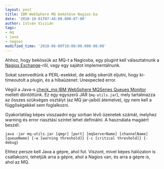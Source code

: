 ```yaml
---
layout: post
title: IBM WebSphere MQ bekötése Nagios-ba
date: '2010-10-01T07:48:00.000-07:00'
author: István Viczián
tags:
- mq
- java
- nagios
modified_time: '2018-06-09T10:00:00.000-08:00'
---
```


Ahhoz, hogy bekössük az MQ-t a Nagiosba, egy plugint kell
választatnunk a [Nagios Exchange](http://exchange.nagios.org/)-ről, vagy
egy sajátot implementálnunk.

Sokat szenvedtünk a PERL-esekkel, de addig sikerült eljutni, hogy
ki-timeoutolt a plugin, és a hibaüzenet: Unexpected error.

Végül a Java-s [check_mq IBM WebSphere MQSeries Queues
Monitor](http://exchange.nagios.org/directory/Plugins/Uncategorized/Operating-Systems/Linux/check_mq-IBM-WebSphere-MQSeries-Queues-Monitor/details)
mellett döntöttünk. Ez egy egyszerű JAR (`mq-utils.jar`), mely tartalmazza
az összes szükséges osztályt (az MQ jar-jaiból átemelve), így nem kell a
függőségekkel sem foglalkozni.

Gyakorlatilag képes visszaadni egy sorban lévő üzenetek számát, melyhez
warning és error riasztási szintet lehet definiálni. A használata
magáért beszél:

    java -jar mq-utils.jar [qmgr] [port] [mqServerName] [channelName] [queueName] {-w [warning threshold]} {-c [critical threshold]} {-debug}

Ehhez persze kell Java a gépre, ahol fut. Viszont, mivel képes hálózaton
is csatlakozni, tehetjük arra a gépre, ahol a Nagios van, és arra a
gépre is, ahol az MQ.
